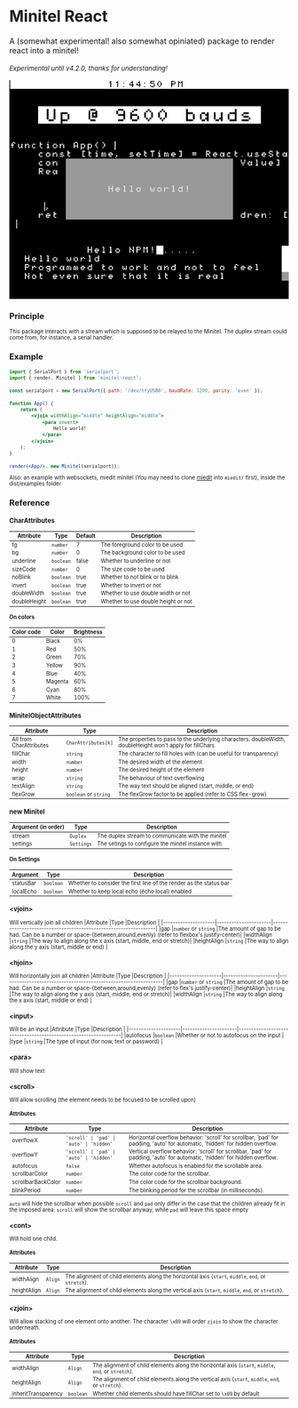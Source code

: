 # Minitel React

A (somewhat experimental! also somewhat opiniated) package to render react into a minitel!

<small>*Experimental until v4.2.0, thanks for understanding!*<small>

![](assets/Hello%20NPM.png)

## Principle

This package interacts with a stream which is supposed to be relayed to the Minitel. The duplex stream could come from, for instance, a serial handler.

## Example

```jsx
import { SerialPort } from 'serialport';
import { render, Minitel } from 'minitel-react';

const serialport = new SerialPort({ path: '/dev/ttyUSB0', baudRate: 1200, parity: 'even' });

function App() {
    return (
        <vjoin widthAlign="middle" heightAlign="middle">
            <para invert>
                Hello world!
            </para>
        </vjoin>
    );
}

render(<App/>, new Minitel(serialport));
```

Also: an example with websockets, miedit minitel (You may need to clone [miedit](https://github.com/Zigazou/miedit) into `miedit/` first), inside the dist/examples folder

## Reference

### CharAttributes

|Attribute   |Type     |Default|Description                        |
|------------|---------|-------|-----------------------------------|
|fg          |`number` |7      |The foreground color to be used    |
|bg          |`number` |0      |The background color to be used    |
|underline   |`boolean`|false  |Whether to underline or not        |
|sizeCode    |`number` |0      |The size code to be used           |
|noBlink     |`boolean`|true   |Whether to not blink or to blink   |
|invert      |`boolean`|true   |Whether to invert or not           |
|doubleWidth |`boolean`|true   |Whether to use double width or not |
|doubleHeight|`boolean`|true   |Whether to use double height or not|

#### On colors
|Color code|Color  |Brightness|
|----------|-------|----------|
|0         |Black  |0%        |
|1         |Red    |50%       |
|2         |Green  |70%       |
|3         |Yellow |90%       |
|4         |Blue   |40%       |
|5         |Magenta|60%       |
|6         |Cyan   |80%       |
|7         |White  |100%      |

### MinitelObjectAttributes
|Attribute              |Type                  |Description                                                                                             |
|-----------------------|----------------------|--------------------------------------------------------------------------------------------------------|
|All from CharAttributes|`CharAttributes[k]`   |The properties to pass to the underlying characters. doubleWidth, doubleHeight won't apply for fillChars|
|fillChar               |`string`              |The character to fill holes with (can be useful for transparency)                                       |
|width                  |`number`              |The desired width of the element                                                                        |
|height                 |`number`              |The desired height of the element                                                                       |
|wrap                   |`string`              |The behaviour of text overflowing                                                                       |
|textAlign              |`string`              |The way text should be aligned (start, middle, or end)                                                  |
|flexGrow               |`boolean` or `string` |The flexGrow factor to be applied (refer to CSS flex-grow)                                              |

### new Minitel
|Argument (in order)|Type      |Description                                       |
|-------------------|----------|--------------------------------------------------|
|stream             |`Duplex`  |The duplex stream to communicate with the minitel |
|settings           |`Settings`|The setings to configure the minitel instance with|

#### On Settings
|Argument |Type      |Description                                                       |
|---------|----------|------------------------------------------------------------------|
|statusBar|`boolean` |Whether to consider the first line of the render as the status bar|
|localEcho|`boolean` |Whether to keep local echo (écho local) enabled                   |

### &lt;vjoin&gt;
Will vertically join all children
|Attribute            |Type                  |Description                                                                             |
|---------------------|----------------------|-----------------------------------------------------------------|
|gap                  |`number` or `string`  |The amount of gap to be had. Can be a number or space-{between,around,evenly} (refer to flexbox's justify-center)|
|widthAlign           |`string`              |The way to align along the x axis (start, middle, end or stretch)|
|heightAlign          |`string`              |The way to align along the y axis (start, middle or end)         |

### &lt;hjoin&gt;
Will horizontally join all children
|Attribute            |Type                  |Description                                                      |
|---------------------|----------------------|-----------------------------------------------------------------|
|gap                  |`number` or `string`  |The amount of gap to be had. Can be a number or space-{between,around,evenly} (refer to flex's justify-center)|
|heightAlign          |`string`              |The way to align along the y axis (start, middle, end or stretch)|
|widthAlign           |`string`              |The way to align along the x axis (start, middle or end)         |

### &lt;input&gt;
Will be an input
|Attribute            |Type                  |Description                                                      |
|---------------------|----------------------|-----------------------------------------------------------------|
|autofocus            |`boolean`             |Whether or not to autofocus on the input                         |
|type                 |`string`              |The type of input (for now, text or password)                    |

### &lt;para&gt;
Will show text

### &lt;scroll&gt;
Will allow scrolling (the element needs to be focused to be scrolled upon)

#### Attributes

| Attribute            | Type                                | Description                                                                                       |
|----------------------|-------------------------------------|---------------------------------------------------------------------------------------------------|
| overflowX            | `'scroll' \| 'pad' \| 'auto' \| 'hidden'` | Horizontal overflow behavior: 'scroll' for scrollbar, 'pad' for padding, 'auto' for automatic, 'hidden' for hidden overflow. |
| overflowY            | `'scroll' \| 'pad' \| 'auto' \| 'hidden'` | Vertical overflow behavior: 'scroll' for scrollbar, 'pad' for padding, 'auto' for automatic, 'hidden' for hidden overflow.   |
| autofocus            | `false`                             | Whether autofocus is enabled for the scrollable area.                                             |
| scrollbarColor       | `number`                            | The color code for the scrollbar.                                                                  |
| scrollbarBackColor   | `number`                            | The color code for the scrollbar background.                                                       |
| blinkPeriod          | `number`                            | The blinking period for the scrollbar (in milliseconds).                                          |

`auto` will hide the scrollbar when possible
`scroll` and `pad` only differ in the case that the children already fit in the imposed area: `scroll` will show the scrollbar anyway, while `pad` will leave this space empty

### &lt;cont&gt;

Will hold one child.

#### Attributes

| Attribute     | Type          | Description                                                                                       |
|---------------|---------------|---------------------------------------------------------------------------------------------------|
| widthAlign    | `Align`       | The alignment of child elements along the horizontal axis (`start`, `middle`, `end`, or `stretch`). |
| heightAlign   | `Align`       | The alignment of child elements along the vertical axis (`start`, `middle`, `end`, or `stretch`).   |

### &lt;zjoin&gt;

Will allow stacking of one element onto another. The character `\x09` will order `zjoin` to show the character underneath.

#### Attributes

| Attribute            | Type       | Description                                                                                       |
|----------------------|------------|---------------------------------------------------------------------------------------------------|
| widthAlign           | `Align`    | The alignment of child elements along the horizontal axis (`start`, `middle`, `end`, or `stretch`). |
| heightAlign          | `Align`    | The alignment of child elements along the vertical axis (`start`, `middle`, `end`, or `stretch`).   |
| inheritTransparency  | `boolean`  | Whether child elements should have fillChar set to `\x09` by default                              |
